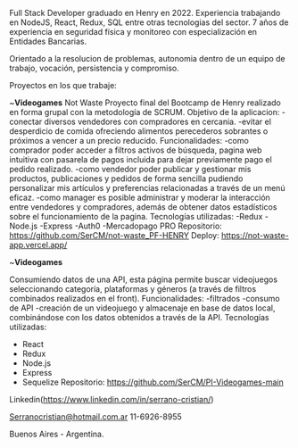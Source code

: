 Full Stack Developer graduado en Henry en 2022.
Experiencia trabajando en NodeJS, React, Redux, SQL entre otras tecnologias del sector. 7 años de experiencia en seguridad física y monitoreo con especialización en Entidades Bancarias.

Orientado a la resolucion de problemas, autonomia dentro de un equipo de trabajo, vocación, persistencia y compromiso.

Proyectos en los que trabaje:

~<strong>Videogames</strong>
Not Waste
Proyecto final del Bootcamp de Henry realizado en forma grupal con la metodología de SCRUM.
Objetivo de la aplicacion: 
-conectar diversos vendedores con compradores en cercania.
-evitar el desperdicio de comida ofreciendo alimentos perecederos sobrantes o próximos a vencer a un precio reducido.
Funcionalidades:
-como comprador poder acceder a filtros activos de búsqueda, pagina web intuitiva con pasarela de pagos incluida para dejar previamente pago el pedido realizado.
-como vendedor poder publicar y gestionar mis productos, publicaciones y pedidos de forma sencilla pudiendo personalizar mis artículos y preferencias relacionadas a través de un menú eficaz.
-como manager es posible administrar y moderar la interacción entre vendedores y compradores, además de obtener datos estadísticos sobre el funcionamiento de la pagina.
Tecnologías utilizadas:
-Redux
-Node.js
-Express
-Auth0
-Mercadopago PRO
Repositorio: https://github.com/SerCM/not-waste_PF-HENRY
Deploy: https://not-waste-app.vercel.app/

~<strong>Videogames</strong>

Consumiendo datos de una API, esta página permite buscar videojuegos seleccionando categoría, plataformas y géneros (a través de filtros combinados realizados en el front).
Funcionalidades:
-filtrados
-consumo de API
-creación de un videojuego y almacenaje en base de datos local, combinándose con los datos obtenidos a través de la API.
Tecnologías utilizadas:
- React
- Redux
- Node.js
- Express
- Sequelize
Repositorio: https://github.com/SerCM/PI-Videogames-main


Linkedin(https://www.linkedin.com/in/serrano-cristian/)

Serranocristian@hotmail.com.ar
11-6926-8955

Buenos Aires - Argentina.

<!--
**SerCM/SerCM** is a ✨ _special_ ✨ repository because its `README.md` (this file) appears on your GitHub profile.

Here are some ideas to get you started:

- 🔭 I’m currently working on ...
- 🌱 I’m currently learning ...
- 👯 I’m looking to collaborate on ...
- 🤔 I’m looking for help with ...
- 💬 Ask me about ...
- 📫 How to reach me: ...
- 😄 Pronouns: ...
- ⚡ Fun fact: ...
-->
